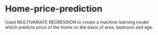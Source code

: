 # Home-price-prediction
Used MULTIVARIATE REGRESSION to create a machine learning model which predicts price of the home on the basis of area, bedroom and age. 
